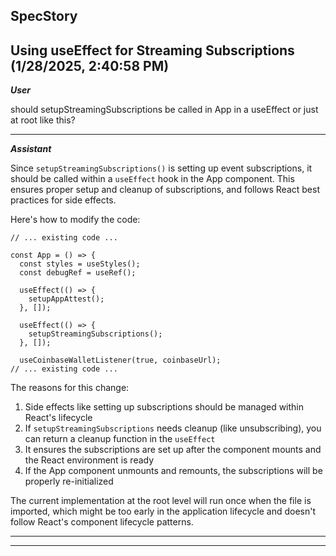 ## SpecStory

## Using useEffect for Streaming Subscriptions (1/28/2025, 2:40:58 PM)

_**User**_

should setupStreamingSubscriptions be called in App in a useEffect or just at root like this?

---

_**Assistant**_

Since `setupStreamingSubscriptions()` is setting up event subscriptions, it should be called within a `useEffect` hook in the App component. This ensures proper setup and cleanup of subscriptions, and follows React best practices for side effects.

Here's how to modify the code:

```typescript:App.tsx
// ... existing code ...

const App = () => {
  const styles = useStyles();
  const debugRef = useRef();

  useEffect(() => {
    setupAppAttest();
  }, []);

  useEffect(() => {
    setupStreamingSubscriptions();
  }, []);

  useCoinbaseWalletListener(true, coinbaseUrl);
// ... existing code ...
```

The reasons for this change:
1. Side effects like setting up subscriptions should be managed within React's lifecycle
2. If `setupStreamingSubscriptions` needs cleanup (like unsubscribing), you can return a cleanup function in the `useEffect`
3. It ensures the subscriptions are set up after the component mounts and the React environment is ready
4. If the App component unmounts and remounts, the subscriptions will be properly re-initialized

The current implementation at the root level will run once when the file is imported, which might be too early in the application lifecycle and doesn't follow React's component lifecycle patterns.

---



---

